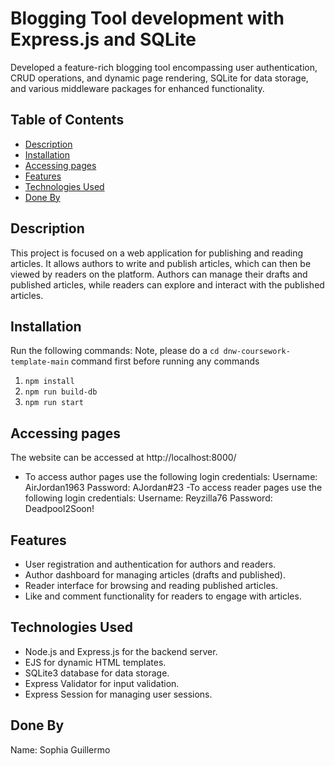 # Blogging Tool development with Express.js and SQLite

Developed a feature-rich blogging tool encompassing user authentication, CRUD operations, and dynamic page rendering, SQLite for data storage, and various middleware packages for enhanced functionality.

## Table of Contents
- [Description](#description)
- [Installation](#installation)
- [Accessing pages](#accessing-pages)
- [Features](#features)
- [Technologies Used](#technologies-used)
- [Done By](#done-by)

## Description
This project is focused on a web application for publishing and reading articles. It allows authors to write and publish articles, which can then be viewed by readers on the platform. Authors can manage their drafts and published articles, while readers can explore and interact with the published articles.

## Installation
Run the following commands:
Note, please do a ```cd dnw-coursework-template-main``` command first before running any commands
1. ```npm install```
2. ```npm run build-db```
3. ```npm run start```

## Accessing pages
The website can be accessed at http://localhost:8000/
- To access author pages use the following login credentials:
Username: AirJordan1963
Password: AJordan#23
-To access reader pages use the following login credentials:
Username: Reyzilla76 
Password: Deadpool2Soon!

## Features
- User registration and authentication for authors and readers.
- Author dashboard for managing articles (drafts and published).
- Reader interface for browsing and reading published articles.
- Like and comment functionality for readers to engage with articles.

## Technologies Used
- Node.js and Express.js for the backend server.
- EJS for dynamic HTML templates.
- SQLite3 database for data storage.
- Express Validator for input validation.
- Express Session for managing user sessions.

## Done By
Name: Sophia Guillermo
